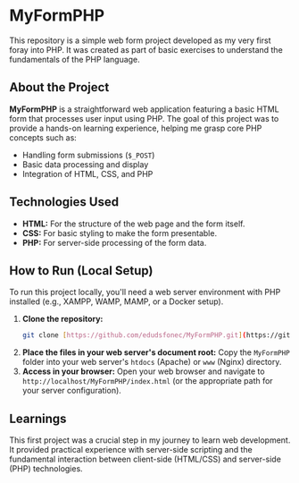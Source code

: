 # MyFormPHP

This repository is a simple web form project developed as my very first foray into PHP. It was created as part of basic exercises to understand the fundamentals of the PHP language.

## About the Project

**MyFormPHP** is a straightforward web application featuring a basic HTML form that processes user input using PHP. The goal of this project was to provide a hands-on learning experience, helping me grasp core PHP concepts such as:

-   Handling form submissions (`$_POST`)
-   Basic data processing and display
-   Integration of HTML, CSS, and PHP

## Technologies Used

* **HTML:** For the structure of the web page and the form itself.
* **CSS:** For basic styling to make the form presentable.
* **PHP:** For server-side processing of the form data.

## How to Run (Local Setup)

To run this project locally, you'll need a web server environment with PHP installed (e.g., XAMPP, WAMP, MAMP, or a Docker setup).

1.  **Clone the repository:**
    ```bash
    git clone [https://github.com/edudsfonec/MyFormPHP.git](https://github.com/edudsfonec/MyFormPHP.git)
    ```
2.  **Place the files in your web server's document root:**
    Copy the `MyFormPHP` folder into your web server's `htdocs` (Apache) or `www` (Nginx) directory.
3.  **Access in your browser:**
    Open your web browser and navigate to `http://localhost/MyFormPHP/index.html` (or the appropriate path for your server configuration).

## Learnings

This first project was a crucial step in my journey to learn web development. It provided practical experience with server-side scripting and the fundamental interaction between client-side (HTML/CSS) and server-side (PHP) technologies.
